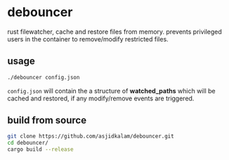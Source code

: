# debouncer
rust filewatcher, cache and restore files from memory.
prevents privileged users in the container to remove/modify restricted files.


## usage
```bash
./debouncer config.json
```

`config.json` will contain the a structure of **watched_paths** which will be cached and restored, if any modify/remove events are triggered.


## build from source 
```bash
git clone https://github.com/asjidkalam/debouncer.git
cd debouncer/
cargo build --release
```
